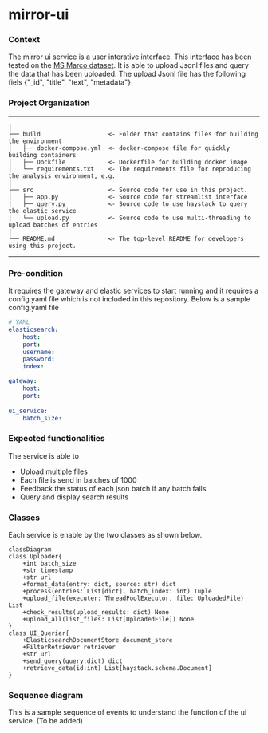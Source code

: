 # mirror-ui

### Context
The mirror ui service is a user interative interface. This interface has been tested on the [MS Marco dataset](https://public.ukp.informatik.tu-darmstadt.de/thakur/BEIR/datasets/). It is able to upload Jsonl files and query the data that has been uploaded. The upload Jsonl file has the following fiels {"_id", "title", "text", "metadata"}

### Project Organization
------------

    |
    ├── build                   <- Folder that contains files for building the environment 
    │   ├── docker-compose.yml  <- docker-compose file for quickly building containers
    │   ├── Dockfile            <- Dockerfile for building docker image
    │   └── requirements.txt    <- The requirements file for reproducing the analysis environment, e.g.
    |
    ├── src                     <- Source code for use in this project.
    |   ├── app.py              <- Source code for streamlist interface
    |   ├── query.py            <- Source code to use haystack to query the elastic service
    │   └── upload.py           <- Source code to use multi-threading to upload batches of entries
    |
    └── README.md               <- The top-level README for developers using this project.
------------

### Pre-condition
It requires the gateway and elastic services to start running and it requires a config.yaml file which is not included in this repository. Below is a sample config.yaml file

``` yaml
# YAML
elasticsearch:
    host:
    port:
    username:
    password:
    index:

gateway:
    host:
    port:
    
ui_service:
    batch_size:
```

### Expected functionalities
The service is able to 
- Upload multiple files
- Each file is send in batches of 1000
- Feedback the status of each json batch if any batch fails
- Query and display search results

### Classes
Each service is enable by the two classes as shown below. 

```mermaid
classDiagram
class Uploader{
    +int batch_size
    +str timestamp
    +str url
    +format_data(entry: dict, source: str) dict
    +process(entries: List[dict], batch_index: int) Tuple
    +upload_file(executer: ThreadPoolExecutor, file: UploadedFile) List
    +check_results(upload_results: dict) None
    +upload_all(list_files: List[UploadedFile]) None
}
class UI_Querier{
    +ElasticsearchDocumentStore document_store
    +FilterRetriever retriever
    +str url
    +send_query(query:dict) dict
    +retrieve_data(id:int) List[haystack.schema.Document]
}
```

### Sequence diagram
This is a sample sequence of events to understand the function of the ui service.
(To be added)
